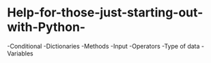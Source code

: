 # Help-for-those-just-starting-out-with-Python-
 -Conditional -Dictionaries -Methods -Input -Operators -Type of data -Variables
